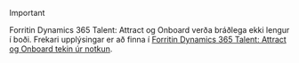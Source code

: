 > [!IMPORTANT]
> Forritin Dynamics 365 Talent: Attract og Onboard verða bráðlega ekki lengur í boði. Frekari upplýsingar er að finna í [Forritin Dynamics 365 Talent: Attract og Onboard tekin úr notkun](https://community.dynamics.com/365/talent/b/dynamics365fortalent/posts/retiring-dynamics-365-talent-attract-and-onboard-apps).
